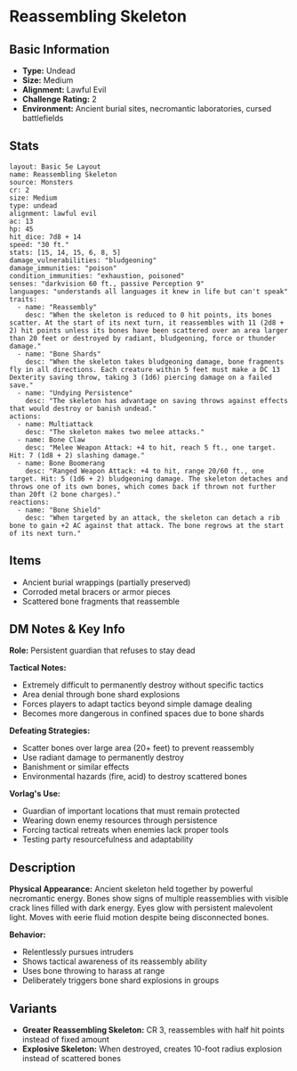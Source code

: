 # Reassembling Skeleton

## Basic Information
- **Type:** Undead
- **Size:** Medium
- **Alignment:** Lawful Evil
- **Challenge Rating:** 2
- **Environment:** Ancient burial sites, necromantic laboratories, cursed battlefields

## Stats
```statblock
layout: Basic 5e Layout
name: Reassembling Skeleton
source: Monsters
cr: 2
size: Medium
type: undead
alignment: lawful evil
ac: 13
hp: 45
hit_dice: 7d8 + 14
speed: "30 ft."
stats: [15, 14, 15, 6, 8, 5]
damage_vulnerabilities: "bludgeoning"
damage_immunities: "poison"
condition_immunities: "exhaustion, poisoned"
senses: "darkvision 60 ft., passive Perception 9"
languages: "understands all languages it knew in life but can't speak"
traits:
  - name: "Reassembly"
    desc: "When the skeleton is reduced to 0 hit points, its bones scatter. At the start of its next turn, it reassembles with 11 (2d8 + 2) hit points unless its bones have been scattered over an area larger than 20 feet or destroyed by radiant, bludgeoning, force or thunder damage."
  - name: "Bone Shards"
    desc: "When the skeleton takes bludgeoning damage, bone fragments fly in all directions. Each creature within 5 feet must make a DC 13 Dexterity saving throw, taking 3 (1d6) piercing damage on a failed save."
  - name: "Undying Persistence"
    desc: "The skeleton has advantage on saving throws against effects that would destroy or banish undead."
actions:
  - name: Multiattack
    desc: "The skeleton makes two melee attacks."
  - name: Bone Claw
    desc: "Melee Weapon Attack: +4 to hit, reach 5 ft., one target. Hit: 7 (1d8 + 2) slashing damage."
  - name: Bone Boomerang
    desc: "Ranged Weapon Attack: +4 to hit, range 20/60 ft., one target. Hit: 5 (1d6 + 2) bludgeoning damage. The skeleton detaches and throws one of its own bones, which comes back if thrown not further than 20ft (2 bone charges)."
reactions:
  - name: "Bone Shield"
    desc: "When targeted by an attack, the skeleton can detach a rib bone to gain +2 AC against that attack. The bone regrows at the start of its next turn."
```

## Items
- Ancient burial wrappings (partially preserved)
- Corroded metal bracers or armor pieces
- Scattered bone fragments that reassemble

## DM Notes & Key Info
**Role:** Persistent guardian that refuses to stay dead

**Tactical Notes:**
- Extremely difficult to permanently destroy without specific tactics
- Area denial through bone shard explosions
- Forces players to adapt tactics beyond simple damage dealing
- Becomes more dangerous in confined spaces due to bone shards

**Defeating Strategies:**
- Scatter bones over large area (20+ feet) to prevent reassembly
- Use radiant damage to permanently destroy
- Banishment or similar effects
- Environmental hazards (fire, acid) to destroy scattered bones

**Vorlag's Use:**
- Guardian of important locations that must remain protected
- Wearing down enemy resources through persistence
- Forcing tactical retreats when enemies lack proper tools
- Testing party resourcefulness and adaptability

## Description
**Physical Appearance:**
Ancient skeleton held together by powerful necromantic energy. Bones show signs of multiple reassemblies with visible crack lines filled with dark energy. Eyes glow with persistent malevolent light. Moves with eerie fluid motion despite being disconnected bones.

**Behavior:**
- Relentlessly pursues intruders
- Shows tactical awareness of its reassembly ability
- Uses bone throwing to harass at range
- Deliberately triggers bone shard explosions in groups

## Variants
- **Greater Reassembling Skeleton:** CR 3, reassembles with half hit points instead of fixed amount
- **Explosive Skeleton:** When destroyed, creates 10-foot radius explosion instead of scattered bones